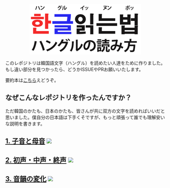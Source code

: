 <p align="center">
    <img src="resources/banner.png">
</p>

このレポジトリは韓国語文字（ハングル）を読めたい人達をために作りました。もし違い部分を見つかったら、どうかISSUEやPRお願いいたします。

要約本は[こちら](documents/how-to-read-hangul.pdf)えどうぞ。

## なぜこんなレポジトリを作ったんですか？

ただ韓国のかたも、日本のかたも、皆さんが共に双方の文字を読めればいいだと思いました。僕自分の日本語は下手くそですが、もっと頑張って誰でも理解安いな説明を書きます。

## [1. 子音と母音](./1.%20子音と母音.md) ![](https://img.shields.io/badge/ステータス-完了-brightgreen)
## [2. 初声・中声・終声](./2.%20初声・中声・終声.md) ![](https://img.shields.io/badge/ステータス-作成中-red)
## [3. 音韻の変化](./3.%20音韻の変化.md) ![](https://img.shields.io/badge/ステータス-待機-gray)
